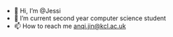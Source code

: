 - 👋 Hi, I’m @Jessi
- 🌱 I’m current second year computer science student
- 📫 How to reach me anqi.jin@kcl.ac.uk

<!---
gesika/gesika is a ✨ special ✨ repository because its `README.md` (this file) appears on your GitHub profile.
You can click the Preview link to take a look at your changes.
--->
